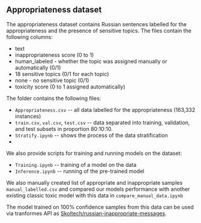 ## Appropriateness dataset

The appropriateness dataset contains Russian sentences labelled for the appropriateness and the presence of sensitive topics. The files contain the following columns:
- text
- inappropriateness score (0 to 1)
- human_labeled - whether the topic was assigned manually or automatically (0/1)
- 18 sensitive topics (0/1 for each topic)
- none - no sensitive topic (0/1)
- toxicity score (0 to 1 assigned automatically)

The folder contains the following files:
- ``Appropriateness.csv`` -- all data labelled for the appropriateness (163,332 instances)
- ``train.csv``, ``val.csv``, ``test.csv`` -- data separated into training, validation, and test subsets in proportion 80:10:10. 
- ``Stratify.ipynb`` -- shows the process of the data stratification
- 
We also provide scripts for training and running models on the dataset:
- ``Training.ipynb`` -- training of a model on the data
- ``Inference.ipynb`` -- running of the pre-trained model

We also manually created list of appropriate and inappropriate samples ``manual_labelled.csv`` and compared our models performance with another existing classic toxic model with this data in ``compare_manual_data.ipynb``

The model trained on 100% confidence samples from this data can be used via tranformes API as [Skoltech/russian-inappropriate-messages](https://huggingface.co/Skoltech/russian-inappropriate-messages). 
